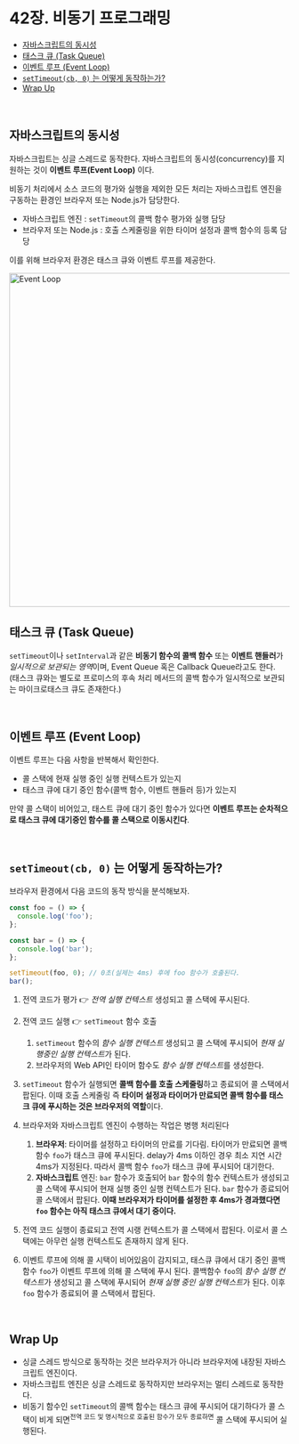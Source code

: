 # 42장. 비동기 프로그래밍

- [자바스크립트의 동시성](#자바스크립트의-동시성)
- [태스크 큐 (Task Queue)](#태스크-큐-task-queue)
- [이벤트 루프 (Event Loop)](#이벤트-루프-event-loop)
- [`setTimeout(cb, 0)` 는 어떻게 동작하는가?](#settimeoutcb-0-는-어떻게-동작하는가)
- [Wrap Up](#wrap-up)

<br>

## 자바스크립트의 동시성
자바스크립트는 싱글 스레드로 동작한다. 자바스크립트의 동시성(concurrency)를 지원하는 것이 **이벤트 루프(Event Loop)** 이다.

비동기 처리에서 소스 코드의 평가와 실행을 제외한 모든 처리는 자바스크립트 엔진을 구동하는 환경인 브라우저 또는 Node.js가 담당한다.
- 자바스크립트 엔진 : `setTimeout`의 콜백 함수 평가와 실행 담당
- 브라우저 또는 Node.js : 호출 스케줄링을 위한 타이머 설정과 콜백 함수의 등록 담당

이를 위해 브라우저 환경은 태스크 큐와 이벤트 루프를 제공한다.

<img alt="Event Loop" src="https://user-images.githubusercontent.com/31913666/196041356-af3d107c-1327-4473-a240-1469bc18cebf.png" width="600">


<br>

## 태스크 큐 (Task Queue)
`setTimeout`이나 `setInterval`과 같은 **비동기 함수의 콜백 함수** 또는 **이벤트 핸들러**가 *일시적으로 보관되는 영역*이며, Event Queue 혹은 Callback Queue라고도 한다.<br>
(태스크 큐와는 별도로 프로미스의 후속 처리 메서드의 콜백 함수가 일시적으로 보관되는 마이크로태스크 큐도 존재한다.)

<br>

## 이벤트 루프 (Event Loop)
이벤트 루프는 다음 사항을 반복해서 확인한다.
- 콜 스택에 현재 실행 중인 실행 컨텍스트가 있는지
- 태스크 큐에 대기 중인 함수(콜백 함수, 이벤트 핸들러 등)가 있는지

만약 콜 스택이 비어있고, 태스트 큐에 대기 중인 함수가 있다면 **이벤트 루프는 순차적으로 태스크 큐에 대기중인 함수를 콜 스택으로 이동시킨다**.

<br>

## `setTimeout(cb, 0)` 는 어떻게 동작하는가?
브라우저 환경에서 다음 코드의 동작 방식을 분석해보자.
```js
const foo = () => {
  console.log('foo');
};

const bar = () => {
  console.log('bar');
};

setTimeout(foo, 0); // 0초(실제는 4ms) 후에 foo 함수가 호출된다.
bar();
```
1. 전역 코드가 평가 👉 *전역 실행 컨텍스트* 생성되고 콜 스택에 푸시된다.


2. 전역 코드 실행 👉 `setTimeout` 함수 호출
   1. `setTimeout` 함수의 *함수 실행 컨텍스트* 생성되고 콜 스택에 푸시되어 *현재 실행중인 실행 컨텍스트*가 된다.
   2. 브라우저의 Web API인 타이머 함수도 *함수 실행 컨텍스트*를 생성한다.


3. `setTimeout` 함수가 실행되면 **콜백 함수를 호출 스케줄링**하고 종료되어 콜 스택에서 팝된다. 이때 호출 스케줄링 즉 **타이머 설정과 타이머가 만료되면 콜백 함수를 태스크 큐에 푸시하는 것은 브라우저의 역할**이다.


4. 브라우저와 자바스크립트 엔진이 수행하는 작업은 병행 처리된다
   1. **브라우저**: 타이머를 설정하고 타이머의 만료를 기다림. 타이머가 만료되면 콜백 함수 `foo`가 태스크 큐에 푸시된다. delay가 4ms 이하인 경우 최소 지연 시간 4ms가 지정된다. 따라서 콜백 함수 `foo`가 태스크 큐에 푸시되어 대기한다.
   2. **자바스크립트** 엔진: `bar` 함수가 호출되어 `bar` 함수의 함수 컨텍스트가 생성되고 콜 스택에 푸시되어 현재 실행 중인 실행 컨텍스트가 된다. `bar` 함수가 종료되어 콜 스택에서 팝된다. **이때 브라우저가 타이머를 설정한 후 4ms가 경과했다면 `foo` 함수는 아직 태스크 큐에서 대기 중이다.**


5. 전역 코드 실행이 종료되고 전역 시랭 컨텍스트가 콜 스택에서 팝된다. 이로서 콜 스택에는 아무런 실행 컨텍스트도 존재하지 않게 된다.


6. 이벤트 루프에 의해 콜 시택이 비어있음이 감지되고, 태스큐 큐에서 대기 중인 콜백함수 `foo`가 이벤트 루프에 의해 콜 스택에 푸시 된다. 콜백함수 `foo`의 *함수 실행 컨텍스트*가 생성되고 콜 스택에 푸시되어 *현재 실행 중인 실행 컨텍스트*가 된다. 이후 `foo` 함수가 종료되어 콜 스택에서 팝된다.

<br>

## Wrap Up
- 싱글 스레드 방식으로 동작하는 것은 브라우저가 아니라 브라우저에 내장된 자바스크립트 엔진이다.
- 자바스크립트 엔진은 싱글 스레드로 동작하지만 브라우저는 멀티 스레드로 동작한다.
- 비동기 함수인 `setTimeout`의 콜백 함수는 태스크 큐에 푸시되어 대기하다가 콜 스택이 비게 되면<sup>전역 코드 및 명시적으로 호출된 함수가 모두 종료하면</sup> 콜 스택에 푸시되어 실행된다.